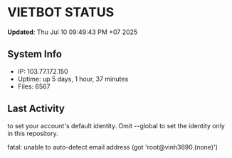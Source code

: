 # VIETBOT STATUS
**Updated**: Thu Jul 10 09:49:43 PM +07 2025

## System Info
- IP: 103.77.172.150
- Uptime: up 5 days, 1 hour, 37 minutes
- Files: 6567

## Last Activity

to set your account's default identity.
Omit --global to set the identity only in this repository.

fatal: unable to auto-detect email address (got 'root@vinh3690.(none)')
